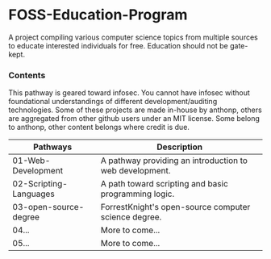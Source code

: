 # FOSS-Education-Program
A project compiling various computer science topics from multiple sources to educate interested individuals for free. Education should not be gate-kept.

### Contents
This pathway is geared toward infosec. You cannot have infosec without foundational
understandings of different development/auditing technologies. Some of these projects
are made in-house by anthonp, others are aggregated from other github users under an MIT
license. Some belong to anthonp, other content belongs where credit is due.

Pathways  |  Description
-------- | -------------
01-Web-Development | A pathway providing an introduction to web development.
02-Scripting-Languages  | A path toward scripting and basic programming logic.
03-open-source-degree   | ForrestKnight's open-source computer science degree.
04... | More to come...
05... | More to come...
